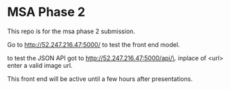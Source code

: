 # MSA Phase 2

This repo is for the msa phase 2 submission.

Go to http://52.247.216.47:5000/ to test the front end model.

to test the JSON API got to http://52.247.216.47:5000/api/\<url>. inplace of \<url> enter a valid image url. 
  
This front end will be active until a few hours after presentations. 

